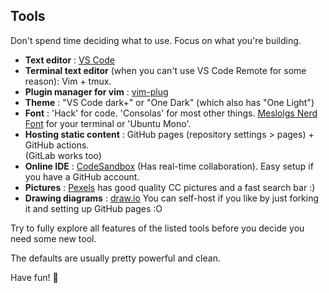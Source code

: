 ## Tools
Don't spend time deciding what to use. Focus on what you're building.

* **Text editor** : [VS Code](https://code.visualstudio.com/)
* **Terminal text editor** (when you can't use VS Code Remote for some reason): Vim + tmux.
* **Plugin manager for vim** : [vim-plug](https://github.com/junegunn/vim-plug)
* **Theme** : "VS Code dark+" or "One Dark" (which also has "One Light")
* **Font** : 'Hack' for code. 'Consolas' for most other things. 
[Meslolgs Nerd Font](https://github.com/andreberg/Meslo-Font) for your terminal or 'Ubuntu Mono'.
* **Hosting static content** : GitHub pages (repository settings > pages) + GitHub actions.  
  (GitLab works too)
* **Online IDE** : [CodeSandbox](https://codesandbox.io) (Has real-time collaboration). Easy setup if you have a GitHub account.
* **Pictures** : [Pexels](https://www.pexels.com/) has good quality CC pictures and a fast search bar :)
* **Drawing diagrams** : [draw.io](https://github.com/jgraph/drawio)
  You can self-host if you like by just forking it and setting up GitHub pages :O  

Try to fully explore all features of the listed tools before you decide you need some new tool.

The defaults are usually pretty powerful and clean.

Have fun! 🙂
